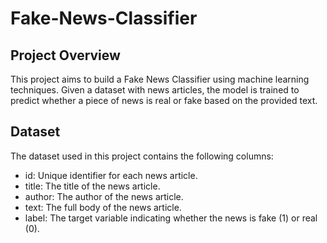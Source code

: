 # Fake-News-Classifier
## Project Overview
This project aims to build a Fake News Classifier using machine learning techniques. Given a dataset with news articles, the model is trained to predict whether a piece of news is real or fake based on the provided text.

## Dataset
The dataset used in this project contains the following columns:

- id: Unique identifier for each news article.
- title: The title of the news article.
- author: The author of the news article.
- text: The full body of the news article.
- label: The target variable indicating whether the news is fake (1) or real (0).
